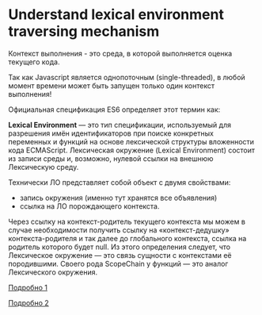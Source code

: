 # Understand lexical environment traversing mechanism

Контекст выполнения - это среда, в которой выполняется оценка текущего кода.

Так как Javascript является однопоточным (single-threaded), в любой момент времени может быть запущен только один контекст выполнения!

Официальная спецификация ES6 определяет этот термин как:

**Lexical Environment** — это тип спецификации, используемый для разрешения имён идентификаторов при поиске конкретных переменных и функций на основе лексической структуры вложенности кода ECMAScript. Лексическая окружение (Lexical Environment) состоит из записи среды и, возможно, нулевой ссылки на внешнюю Лексическую среду.

Технически ЛО представляет собой объект с двумя свойствами:

- запись окружения (именно тут хранятся все объявления)
- ссылка на ЛО порождающего контекста.

Через ссылку на контекст-родитель текущего контекста мы можем в случае необходимости получить ссылку на «контекст-дедушку» контекста-родителя и так далее до глобального контекста, ссылка на родитель которого будет null. Из этого определения следует, что Лексическое окружение — это связь сущности с контекстами её породившими. Своего рода ScopeChain у функций — это аналог Лексического окружения.

[Подробно 1](https://habr.com/ru/articles/474852/)

[Подробно 2](https://frontend-stuff.com/blog/execution-context-and-lexical-environment/)
